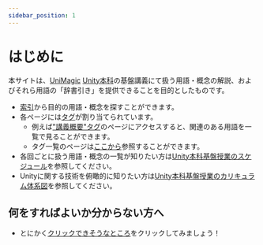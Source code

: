 ```yaml
---
sidebar_position: 1
---
```


# はじめに

本サイトは、[UniMagic](./索引/STU/UniMagic) [Unity本科](./索引/STU/Unity本科)の基盤講義にて扱う用語・概念の解説、およびそれら用語の「辞書引き」を提供できることを目的としたものです。

- [索引](/docs/category/索引)から目的の用語・概念を探すことができます。
- 各ページには[タグ](./索引/た行/タグ)が割り当てられています。
  - 例えば["講義概要"タグ](/docs/tags/講義概要)のページにアクセスすると、関連のある用語を一覧で見ることができます。
  - タグ一覧のページは[ここから](/docs/tags)参照することができます。
- 各回ごとに扱う用語・概念の一覧が知りたい方は[Unity本科基盤授業のスケジュール](./索引/STU/Unity本科基盤授業のスケジュール)を参照してください。
- Unityに関する技術を俯瞰的に知りたい方は[Unity本科基盤授業のカリキュラム体系図](./索引/STU/Unity本科基盤授業のカリキュラム体系図)を参照してください。

## 何をすればよいか分からない方へ

- とにかく[クリックできそうなところ](./索引/あ行/アバター改変)をクリックしてみましょう！